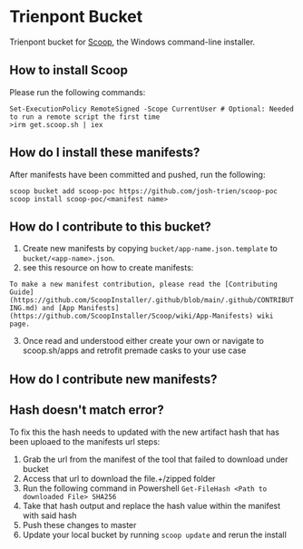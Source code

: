 # Trienpont Bucket

Trienpont bucket for [Scoop](https://scoop.sh), the Windows command-line installer.

## How to install Scoop

Please run the following commands:

```pwsh
Set-ExecutionPolicy RemoteSigned -Scope CurrentUser # Optional: Needed to run a remote script the first time
>irm get.scoop.sh | iex
```

## How do I install these manifests?

After manifests have been committed and pushed, run the following:

```pwsh
scoop bucket add scoop-poc https://github.com/josh-trien/scoop-poc
scoop install scoop-poc/<manifest name>
```

## How do I contribute to this bucket?

1. Create new manifests by copying `bucket/app-name.json.template` to
   `bucket/<app-name>.json`.
2. see this resource on how to create manifests:

`To make a new manifest contribution, please read the [Contributing
Guide](https://github.com/ScoopInstaller/.github/blob/main/.github/CONTRIBUTING.md)
and [App Manifests](https://github.com/ScoopInstaller/Scoop/wiki/App-Manifests)
wiki page.`

3. Once read and understood either create your own or navigate to scoop.sh/apps and retrofit premade casks to your use case

## How do I contribute new manifests?



## Hash doesn't match error?

To fix this the hash needs to updated with the new artifact hash that has been uploaed to the manifests url
steps:
1. Grab the url from the manifest of the tool that failed to download under bucket
2. Access that url to download the file.+/zipped folder
3. Run the following command in Powershell
    `Get-FileHash <Path to downloaded File> SHA256`
4. Take that hash output and replace the hash value within the manifest with said hash
5. Push these changes to master
6. Update your local bucket by running `scoop update` and rerun the install
